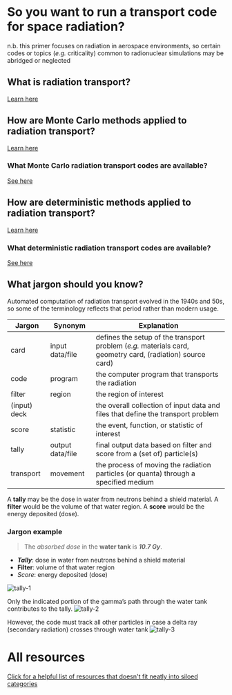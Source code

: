 # So you want to run a transport code for space radiation?
n.b. this primer focuses on radiation in aerospace environments, so certain codes or topics (_e.g._ criticality) common to radionuclear simulations may be abridged or neglected

## What is radiation transport?
[Learn here](./transport.html)

## How are Monte Carlo methods applied to radiation transport?
[Learn here](./montecarlo/explainer.html)

### What Monte Carlo radiation transport codes are available?
[See here](./montecarlo/codes.html)

## How are deterministic methods applied to radiation transport?
[Learn here](./deterministic/explainer.html)

### What deterministic radiation transport codes are available?
[See here](./deterministic/codes.html)

## What jargon should you know?
Automated computation of radiation transport evolved in the 1940s and 50s, so some of the terminology reflects that period rather than modern usage.

| Jargon | Synonym | Explanation |
| ------ | ------- | ----------- |
| card | input data/file | defines the setup of the transport problem (*e.g.* materials card, geometry card, (radiation) source card)
| code | program | the computer program that transports the radiation |
| filter | region | the region of interest |
| (input) deck | | the overall collection of input data and files that define the transport problem |
| score | statistic | the event, function, or statistic of interest |
| tally | output data/file | final output data based on filter and score from a (set of) particle(s) |
| transport | movement | the process of moving the radiation particles (or quanta) through a specified medium |

A **tally** may be the dose in water from neutrons behind a shield material.
A **filter** would be the volume of that water region.
A **score** would be the energy deposited (dose).

### Jargon example
> The *absorbed dose* in the **water tank** is ***10.7 Gy***.
+ ***Tally***: dose in water from neutrons behind a shield material
+ **Filter**: volume of that water region
+ *Score*: energy deposited (dose)


![tally-1](https://user-images.githubusercontent.com/78624429/152056666-e0407e1f-c786-4833-a78f-2a8a27d25e5c.svg)

Only the indicated portion of the gamma’s path through the water tank contributes to the tally.
![tally-2](https://user-images.githubusercontent.com/78624429/152056672-2df5e09b-d774-45f1-9bba-7ef43f838613.svg)

However, the code must track all other particles in case a delta ray (secondary radiation) crosses through water tank
![tally-3](https://user-images.githubusercontent.com/78624429/152056677-1ed2d261-95c3-499f-8561-faccd69b2ec7.svg)


# All resources
[Click for a helpful list of resources that doesn't fit neatly into siloed categories](./collated.html)
